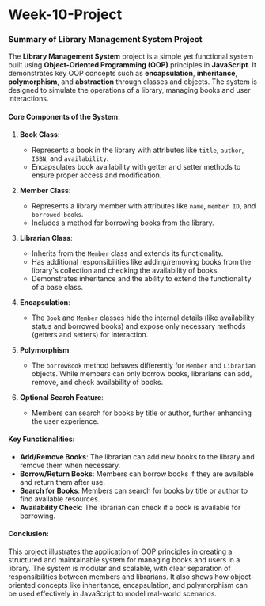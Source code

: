 ﻿# Week-10-Project
### **Summary of Library Management System Project**

The **Library Management System** project is a simple yet functional system built using **Object-Oriented Programming (OOP)** principles in **JavaScript**. It demonstrates key OOP concepts such as **encapsulation**, **inheritance**, **polymorphism**, and **abstraction** through classes and objects. The system is designed to simulate the operations of a library, managing books and user interactions.

#### **Core Components of the System**:

1. **Book Class**: 
   - Represents a book in the library with attributes like `title`, `author`, `ISBN`, and `availability`.
   - Encapsulates book availability with getter and setter methods to ensure proper access and modification.

2. **Member Class**: 
   - Represents a library member with attributes like `name`, `member ID`, and `borrowed books`.
   - Includes a method for borrowing books from the library.

3. **Librarian Class**: 
   - Inherits from the `Member` class and extends its functionality.
   - Has additional responsibilities like adding/removing books from the library's collection and checking the availability of books.
   - Demonstrates inheritance and the ability to extend the functionality of a base class.
   
4. **Encapsulation**: 
   - The `Book` and `Member` classes hide the internal details (like availability status and borrowed books) and expose only necessary methods (getters and setters) for interaction.

5. **Polymorphism**:
   - The `borrowBook` method behaves differently for `Member` and `Librarian` objects. While members can only borrow books, librarians can add, remove, and check availability of books.

6. **Optional Search Feature**:
   - Members can search for books by title or author, further enhancing the user experience.

#### **Key Functionalities**:

- **Add/Remove Books**: The librarian can add new books to the library and remove them when necessary.
- **Borrow/Return Books**: Members can borrow books if they are available and return them after use.
- **Search for Books**: Members can search for books by title or author to find available resources.
- **Availability Check**: The librarian can check if a book is available for borrowing.

#### **Conclusion**:
This project illustrates the application of OOP principles in creating a structured and maintainable system for managing books and users in a library. The system is modular and scalable, with clear separation of responsibilities between members and librarians. It also shows how object-oriented concepts like inheritance, encapsulation, and polymorphism can be used effectively in JavaScript to model real-world scenarios.
